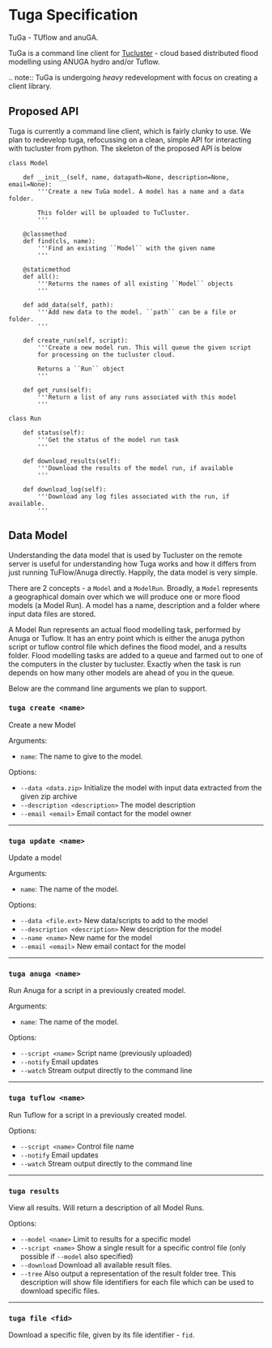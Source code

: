 # Tuga Specification

TuGa - TUflow and anuGA.

TuGa is a command line client for [Tucluster](https://github.com/JamesRamm/tucluster) - cloud based distributed flood modelling using ANUGA hydro and/or Tuflow.

.. note::
  TuGa is undergoing *heavy* redevelopment with focus on creating a client library.

## Proposed API
Tuga is currently a command line client, which is fairly clunky to use. We plan to redevelop tuga, refocussing on a clean, simple API for interacting with tucluster from python.
The skeleton of the proposed API is below


```
class Model

    def __init__(self, name, datapath=None, description=None, email=None):
        '''Create a new TuGa model. A model has a name and a data folder.

        This folder will be uploaded to TuCluster.
        '''

    @classmethod
    def find(cls, name):
        '''Find an existing ``Model`` with the given name
        '''

    @staticmethod
    def all():
        '''Returns the names of all existing ``Model`` objects
        '''

    def add_data(self, path):
        '''Add new data to the model. ``path`` can be a file or folder.
        '''

    def create_run(self, script):
        '''Create a new model run. This will queue the given script
        for processing on the tucluster cloud.

        Returns a ``Run`` object
        '''

    def get_runs(self):
        '''Return a list of any runs associated with this model
        '''

class Run

    def status(self):
        '''Get the status of the model run task
        '''

    def download_results(self):
        '''Download the results of the model run, if available
        '''

    def download_log(self):
        '''Download any log files associated with the run, if available.
        '''
```





## Data Model
Understanding the data model that is used by Tucluster on the remote server is useful for understanding how Tuga works and
how it differs from just running TuFlow/Anuga directly. Happily, the data model is very simple.

There are 2 concepts - a `Model` and a `ModelRun`. Broadly, a ``Model`` represents a geographical domain over which we will
produce one or more flood models (a Model Run).
A model has a name, description and a folder where input data files are stored.

A Model Run represents an actual flood modelling task, performed by Anuga or Tuflow. It has an entry point which is either the anuga python script or tuflow control file which defines the flood model, and a results folder.
Flood modelling tasks are added to a queue and farmed out to one of the computers in the cluster by tucluster. Exactly when the task is run depends on how many other models are ahead of you in the queue.

Below are the command line arguments we plan to support.


### `tuga create <name>`
  Create a new Model

Arguments:
* `name`: The name to give to the model.

Options:
* `--data <data.zip>` Initialize the model with input data extracted from the given zip archive
* `--description <description>` The model description
* `--email <email>` Email contact for the model owner

<hr>

### `tuga update <name>`
  Update a model

Arguments:
* `name`: The name of the model.

Options:

* `--data <file.ext>` New data/scripts to add to the model
* `--description <description>` New description for the model
* `--name <name>` New name for the model
* `--email <email>` New email contact for the model

<hr>

### `tuga anuga <name>`
  Run Anuga for a script in a previously created model.

Arguments:
* `name`: The name of the model.

Options:

* `--script <name>` Script name (previously uploaded)
* `--notify` Email updates
* `--watch` Stream output directly to the command line

<hr>

### `tuga tuflow <name>`
  Run Tuflow for a script in a previously created model.

Options:

* `--script <name>` Control file name
* `--notify` Email updates
* `--watch` Stream output directly to the command line

<hr>

### `tuga results`
  View all results. Will return a description of all Model Runs.

Options:
* `--model <name>` Limit to results for a specific model
* `--script <name>` Show a single result for a specific control file (only possible if `--model` also specified)
* `--download` Download all available result files.
* `--tree` Also output a representation of the result folder tree. This description will show file identifiers for each file which can be used to download specific files.

<hr>

### `tuga file <fid>`
   Download a specific file, given by its file identifier - `fid`.



